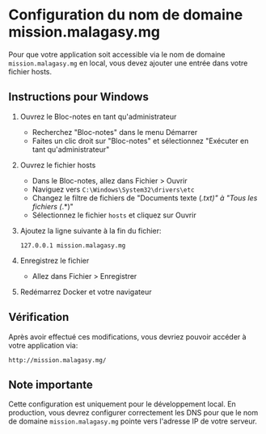 # Configuration du nom de domaine mission.malagasy.mg

Pour que votre application soit accessible via le nom de domaine `mission.malagasy.mg` en local, vous devez ajouter une entrée dans votre fichier hosts.

## Instructions pour Windows

1. Ouvrez le Bloc-notes en tant qu'administrateur
   - Recherchez "Bloc-notes" dans le menu Démarrer
   - Faites un clic droit sur "Bloc-notes" et sélectionnez "Exécuter en tant qu'administrateur"

2. Ouvrez le fichier hosts
   - Dans le Bloc-notes, allez dans Fichier > Ouvrir
   - Naviguez vers `C:\Windows\System32\drivers\etc`
   - Changez le filtre de fichiers de "Documents texte (*.txt)" à "Tous les fichiers (*.*)"
   - Sélectionnez le fichier `hosts` et cliquez sur Ouvrir

3. Ajoutez la ligne suivante à la fin du fichier:
   ```
   127.0.0.1 mission.malagasy.mg
   ```

4. Enregistrez le fichier
   - Allez dans Fichier > Enregistrer

5. Redémarrez Docker et votre navigateur

## Vérification

Après avoir effectué ces modifications, vous devriez pouvoir accéder à votre application via:

```
http://mission.malagasy.mg/
```

## Note importante

Cette configuration est uniquement pour le développement local. En production, vous devrez configurer correctement les DNS pour que le nom de domaine `mission.malagasy.mg` pointe vers l'adresse IP de votre serveur.